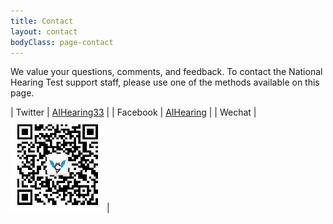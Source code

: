 ```yaml
---
title: Contact
layout: contact
bodyClass: page-contact
---
```


We value your questions, comments, and feedback. To contact the National Hearing Test support staff, please use one of the methods available on this page.

| Twitter   | [AIHearing33](https://twitter.com/aihearing33)   |
| Facebook   | [AIHearing](https://www.facebook.com/aihearing/) |
| Wechat | ![avatar](images/social/wechat150.jpg) |